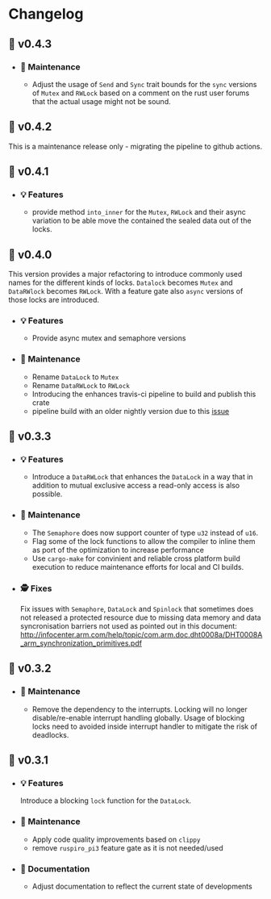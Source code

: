 # Changelog

## :peach: v0.4.3

- ### :wrench: Maintenance

  - Adjust the usage of `Send` and `Sync` trait bounds for the `sync` versions of `Mutex` and `RWLock` based on a comment on the rust user forums that the actual usage might not be sound.
  
## :peach: v0.4.2

This is a maintenance release only - migrating the pipeline to github actions.

## :peach: v0.4.1

- ### :bulb: Features

  - provide method `into_inner` for the `Mutex`, `RWLock` and their async variation to be able move the contained the sealed data out of the locks.

## :peach: v0.4.0

This version provides a major refactoring to introduce commonly used names for the different kinds of locks. `Datalock` becomes `Mutex` and `DataRWlock` becomes `RWLock`. With a feature gate also `async` versions of those locks are introduced.

- ### :bulb: Features

  - Provide async mutex and semaphore versions

- ### :wrench: Maintenance

  - Rename `DataLock` to `Mutex`
  - Rename `DataRWLock` to `RWLock`
  - Introducing the enhances travis-ci pipeline to build and publish this crate
  - pipeline build with an older nightly version due to this [issue](https://github.com/rust-lang/rust/issues/76801#issuecomment-697150736)

## :carrot: v0.3.3

- ### :bulb: Features

  - Introduce a ``DataRWLock`` that enhances the ``DataLock`` in a way that in addition to mutual exclusive access a
    read-only access is also possible.

- ### :wrench: Maintenance

  - The ``Semaphore`` does now support counter of type ``u32`` instead of ``u16``.
  - Flag some of the lock functions to allow the compiler to inline them as port of the optimization to increase performance
  - Use ``cargo-make`` for convinient and reliable cross platform build execution to reduce maintenance efforts for local and CI builds.

- ### :detective: Fixes

  Fix issues with ``Semaphore``, ``DataLock`` and ``Spinlock`` that sometimes does not released a protected resource due to missing data memory and data syncronisation barriers not used as pointed out in this document: http://infocenter.arm.com/help/topic/com.arm.doc.dht0008a/DHT0008A_arm_synchronization_primitives.pdf

## :carrot: v0.3.2

- ### :wrench: Maintenance

  - Remove the dependency to the interrupts. Locking will no longer disable/re-enable interrupt handling globally. Usage of blocking locks need to avoided inside interrupt handler to mitigate the risk of deadlocks.

## :carrot: v0.3.1

- ### :bulb: Features

  Introduce a blocking ``lock`` function for the ``DataLock``.

- ### :wrench: Maintenance

  - Apply code quality improvements based on ``clippy``
  - remove ``ruspiro_pi3`` feature gate as it is not needed/used

- ### :book: Documentation

  - Adjust documentation to reflect the current state of developments
